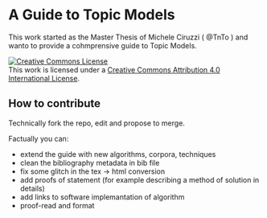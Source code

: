 # A Guide to Topic Models

This work started as the Master Thesis of Michele Ciruzzi ( @TnTo ) and wanto to provide a cohmprensive guide to Topic Models.

<a rel="license" href="http://creativecommons.org/licenses/by/4.0/"><img alt="Creative Commons License" style="border-width:0" src="https://i.creativecommons.org/l/by/4.0/88x31.png" /></a><br />This work is licensed under a <a rel="license" href="http://creativecommons.org/licenses/by/4.0/">Creative Commons Attribution 4.0 International License</a>.

## How to contribute
Technically fork the repo, edit and propose to merge.

Factually you can:
 * extend the guide with new algorithms, corpora, techniques
 * clean the bibliography metadata in bib file
 * fix some glitch in the tex -> html conversion
 * add proofs of statement (for example describing a method of solution in details)
 * add links to software implemantation of algorithm
 * proof-read and format